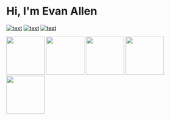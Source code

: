 # Hi, I'm Evan Allen

[![text](https://img.shields.io/badge/LinkedIn-0077B5?style=for-the-badge&logo=linkedin&logoColor=white)](https://www.linkedin.com/in/evanallen13)
[![text](https://img.shields.io/badge/GitHub-100000?style=for-the-badge&logo=github&logoColor=white)](https://github.com/evanallen13)
[![text](https://img.shields.io/badge/Gmail-D14836?style=for-the-badge&logo=gmail&logoColor=white)](mailto:evanallen13+github@gmail.com)


<img height="100" width="100" src="https://images.credly.com/size/340x340/images/be8fcaeb-c769-4858-b567-ffaaa73ce8cf/image.png">
<img height="100" width="100" src="https://images.credly.com/size/340x340/images/024d0122-724d-4c5a-bd83-cfe3c4b7a073/image.png">
<img height="100" width="100" src="https://images.credly.com/size/340x340/images/89efc3e7-842b-4790-b09b-9ea5efc71ec3/image.png">
<img height="100" width="100" src="https://images.credly.com/size/340x340/images/34880f37-8ec8-4542-a78a-73ba6647208e/image.png">
<img height="100" width="100" src="https://images.credly.com/size/340x340/images/c9ed294b-f8ac-48fa-a8c3-96dab1f110f2/image.png">
